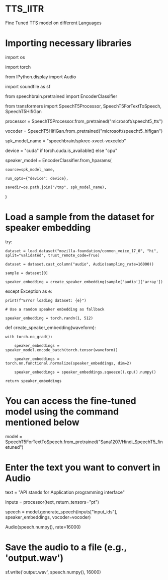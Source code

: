# TTS_IITR
Fine Tuned TTS model on different Languages
# Importing necessary libraries
import os

import torch

from IPython.display import Audio

import soundfile as sf

from speechbrain.pretrained import EncoderClassifier

from transformers import SpeechT5Processor, SpeechT5ForTextToSpeech, SpeechT5HifiGan


processor = SpeechT5Processor.from_pretrained("microsoft/speecht5_tts")

vocoder = SpeechT5HifiGan.from_pretrained("microsoft/speecht5_hifigan")


spk_model_name = "speechbrain/spkrec-xvect-voxceleb"



device = "cuda" if torch.cuda.is_available() else "cpu"


speaker_model = EncoderClassifier.from_hparams(

    source=spk_model_name,
    
    run_opts={"device": device},

    savedir=os.path.join("/tmp", spk_model_name),

    
)


# Load a sample from the dataset for speaker embedding

try:

    dataset = load_dataset("mozilla-foundation/common_voice_17_0", "hi", split="validated", trust_remote_code=True)
    
    dataset = dataset.cast_column("audio", Audio(sampling_rate=16000))
    
    sample = dataset[0]
    
    speaker_embedding = create_speaker_embedding(sample['audio']['array'])
    
except Exception as e:

    print(f"Error loading dataset: {e}")

    # Use a random speaker embedding as fallback

    speaker_embedding = torch.randn(1, 512)


def create_speaker_embedding(waveform):

    with torch.no_grad():
    
        speaker_embeddings = speaker_model.encode_batch(torch.tensor(waveform))
        
        speaker_embeddings = torch.nn.functional.normalize(speaker_embeddings, dim=2)
        
        speaker_embeddings = speaker_embeddings.squeeze().cpu().numpy()

    return speaker_embeddings


# You can access the fine-tuned model using the command mentioned below


model = SpeechT5ForTextToSpeech.from_pretrained("Sana1207/Hindi_SpeechT5_finetuned")



# Enter the text you want to convert in Audio


text = "API stands for Application programming interface"


inputs = processor(text, return_tensors="pt")


speech = model.generate_speech(inputs["input_ids"], speaker_embeddings, vocoder=vocoder)



Audio(speech.numpy(), rate=16000)


# Save the audio to a file (e.g., 'output.wav')


sf.write('output.wav', speech.numpy(), 16000)


  
